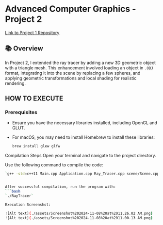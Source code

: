# Advanced Computer Graphics - Project 2

[Link to Project 1 Repository](https://github.com/jknithin36/compuer_graphics)

## 📚 Overview

In Project 2, I extended the ray tracer by adding a new 3D geometric object with a triangle mesh. This enhancement involved loading an object in `.OBJ` format, integrating it into the scene by replacing a few spheres, and applying geometric transformations and local shading for realistic rendering.

## HOW TO EXECUTE

### Prerequisites

- Ensure you have the necessary libraries installed, including OpenGL and GLUT.
- For macOS, you may need to install Homebrew to install these libraries:

  ```bash
  brew install glew glfw
  ```

Compilation Steps
Open your terminal and navigate to the project directory.

Use the following command to compile the code:

````bash
`g++ -std=c++11 Main.cpp Application.cpp Ray_Tracer.cpp scene/Scene.cpp scene/view_plane.cpp util/RayTracingUtil.cpp util/SceneUtil.cpp primitives/MyObject.cpp primitives/Wall.cpp primitives/Triangle.cpp primitives/Sphere.cpp Imageio/Imageio.cpp common/math3d.cpp scene/Light.cpp -o RayTracer -framework OpenGL -framework GLUT -L/opt/homebrew/opt/glfw/lib -I/opt/homebrew/opt/glfw/include -L/opt/homebrew/opt/glew/lib -I/opt/homebrew/opt/glew/include -lglfw -lGLEW -DGL_SILENCE_DEPRECATION`


After successful compilation, run the program with:
```bash
`./RayTracer`

Execution Screenshot:

![Alt text](./assets/Screenshot%202024-11-08%20at%2011.26.02 AM.png)
![Alt text](./assets/Screenshot%202024-11-08%20at%2011.00.13 AM.png)
````
